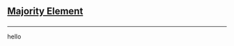 <h2><a href="https://leetcode.com/problems/majority-element/submissions/875540593/">Majority Element</a></h2><h3></h3><hr>hello